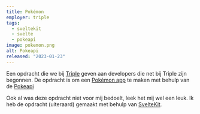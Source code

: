 ```yaml
---
title: Pokémon
employer: triple
tags:
  - sveltekit
  - svelte
  - pokeapi
image: pokemon.png
alt: Pokeapi
released: "2023-01-23"
---
```


Een opdracht die we bij [Triple](https://www.wearetriple.com/) geven aan developers die net bij Triple zijn begonnen.
De opdracht is om een [Pokémon app](https://pokemon.bfanger.nl/) te maken met behulp van de [Pokeapi](https://pokeapi.co/)

Ook al was deze opdracht niet voor mij bedoelt, leek het mij wel een leuk. Ik heb de opdracht (uiteraard) gemaakt met behulp van [SvelteKit](https://kit.svelte.dev/).
